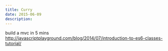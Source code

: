 ```yaml
---
title: Curry
date: 2015-06-09
description:
---
```


build a mvc in 5 mins
http://javascriptplayground.com/blog/2014/07/introduction-to-es6-classes-tutorial/